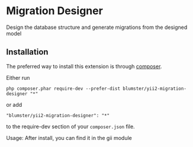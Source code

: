 Migration Designer
=======================================
Design the database structure and generate migrations from the designed model

Installation
------------

The preferred way to install this extension is through [composer](http://getcomposer.org/download/).

Either run

```
php composer.phar require-dev --prefer-dist blumster/yii2-migration-designer "*"
```

or add

```
"blumster/yii2-migration-designer": "*"
```

to the require-dev section of your `composer.json` file.


Usage:
After install, you can find it in the gii module
